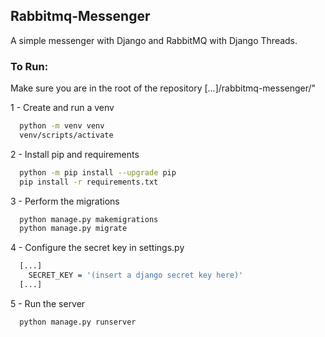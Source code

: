 ## Rabbitmq-Messenger

A simple messenger with Django and RabbitMQ with Django Threads.



### To Run:

Make sure you are in the root of the repository [...]/rabbitmq-messenger/"

1 - Create and run a venv
```bash
  python -m venv venv
  venv/scripts/activate
```

2 - Install pip and requirements
```bash
  python -m pip install --upgrade pip
  pip install -r requirements.txt
```

3 - Perform the migrations
```bash
  python manage.py makemigrations
  python manage.py migrate
```

4 - Configure the secret key in settings.py
```bash
  [...]
    SECRET_KEY = '(insert a django secret key here)'
  [...]
```

5 - Run the server
```bash
  python manage.py runserver
```